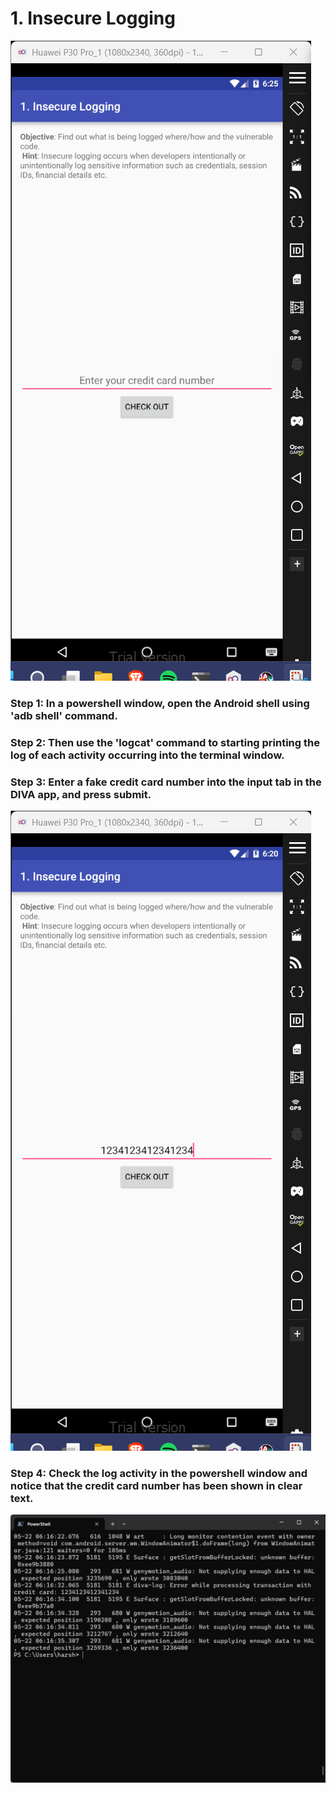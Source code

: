# 1. Insecure Logging
![Image 3](2.3.png)
### Step 1: In a powershell window, open the Android shell using 'adb shell' command. 
### Step 2: Then use the 'logcat' command to starting printing the log of each activity occurring into the terminal window. 
### Step 3: Enter a fake credit card number into the input tab in the DIVA app, and press submit. 
![Image 2](2.2.png)
### Step 4: Check the log activity in the powershell window and notice that the credit card number has been shown in clear text.
![Image 3](2.1.png)

